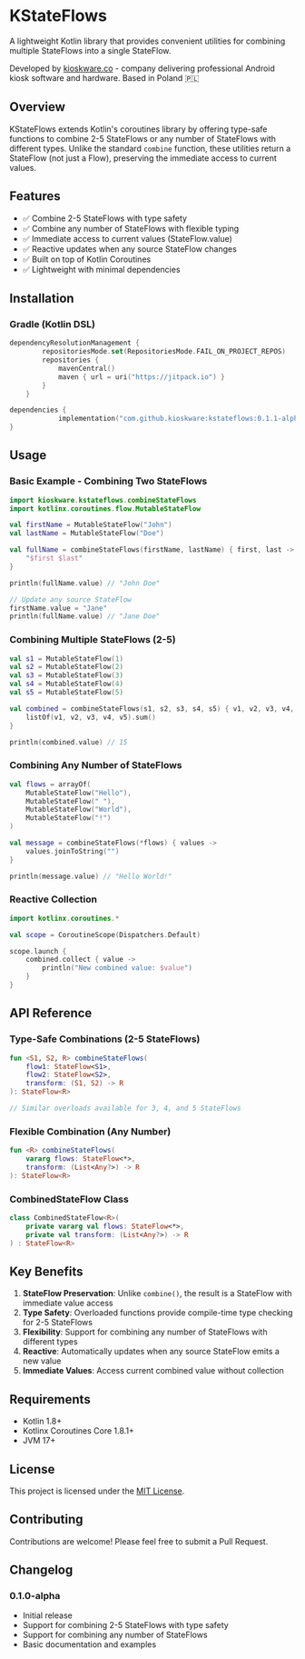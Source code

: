 # KStateFlows

A lightweight Kotlin library that provides convenient utilities for combining multiple StateFlows into a single StateFlow.

Developed by [kioskware.co](https://kioskware.co) - company delivering professional Android kiosk software and hardware. Based in Poland 🇵🇱

## Overview

KStateFlows extends Kotlin's coroutines library by offering type-safe functions to combine 2-5 StateFlows or any number of StateFlows with different types. Unlike the standard `combine` function, these utilities return a StateFlow (not just a Flow), preserving the immediate access to current values.

## Features

- ✅ Combine 2-5 StateFlows with type safety
- ✅ Combine any number of StateFlows with flexible typing
- ✅ Immediate access to current values (StateFlow.value)
- ✅ Reactive updates when any source StateFlow changes
- ✅ Built on top of Kotlin Coroutines
- ✅ Lightweight with minimal dependencies

## Installation

### Gradle (Kotlin DSL)

```kotlin
dependencyResolutionManagement {
		repositoriesMode.set(RepositoriesMode.FAIL_ON_PROJECT_REPOS)
		repositories {
			mavenCentral()
			maven { url = uri("https://jitpack.io") }
		}
	}
```

```kotlin
dependencies {
	        implementation("com.github.kioskware:kstateflows:0.1.1-alpha")
}
```

## Usage

### Basic Example - Combining Two StateFlows

```kotlin
import kioskware.kstateflows.combineStateFlows
import kotlinx.coroutines.flow.MutableStateFlow

val firstName = MutableStateFlow("John")
val lastName = MutableStateFlow("Doe")

val fullName = combineStateFlows(firstName, lastName) { first, last ->
    "$first $last"
}

println(fullName.value) // "John Doe"

// Update any source StateFlow
firstName.value = "Jane"
println(fullName.value) // "Jane Doe"
```

### Combining Multiple StateFlows (2-5)

```kotlin
val s1 = MutableStateFlow(1)
val s2 = MutableStateFlow(2)
val s3 = MutableStateFlow(3)
val s4 = MutableStateFlow(4)
val s5 = MutableStateFlow(5)

val combined = combineStateFlows(s1, s2, s3, s4, s5) { v1, v2, v3, v4, v5 ->
    listOf(v1, v2, v3, v4, v5).sum()
}

println(combined.value) // 15
```

### Combining Any Number of StateFlows

```kotlin
val flows = arrayOf(
    MutableStateFlow("Hello"),
    MutableStateFlow(" "),
    MutableStateFlow("World"),
    MutableStateFlow("!")
)

val message = combineStateFlows(*flows) { values ->
    values.joinToString("")
}

println(message.value) // "Hello World!"
```

### Reactive Collection

```kotlin
import kotlinx.coroutines.*

val scope = CoroutineScope(Dispatchers.Default)

scope.launch {
    combined.collect { value ->
        println("New combined value: $value")
    }
}
```

## API Reference

### Type-Safe Combinations (2-5 StateFlows)

```kotlin
fun <S1, S2, R> combineStateFlows(
    flow1: StateFlow<S1>,
    flow2: StateFlow<S2>,
    transform: (S1, S2) -> R
): StateFlow<R>

// Similar overloads available for 3, 4, and 5 StateFlows
```

### Flexible Combination (Any Number)

```kotlin
fun <R> combineStateFlows(
    vararg flows: StateFlow<*>,
    transform: (List<Any?>) -> R
): StateFlow<R>
```

### CombinedStateFlow Class

```kotlin
class CombinedStateFlow<R>(
    private vararg val flows: StateFlow<*>,
    private val transform: (List<Any?>) -> R
) : StateFlow<R>
```

## Key Benefits

1. **StateFlow Preservation**: Unlike `combine()`, the result is a StateFlow with immediate value access
2. **Type Safety**: Overloaded functions provide compile-time type checking for 2-5 StateFlows
3. **Flexibility**: Support for combining any number of StateFlows with different types
4. **Reactive**: Automatically updates when any source StateFlow emits a new value
5. **Immediate Values**: Access current combined value without collection

## Requirements

- Kotlin 1.8+
- Kotlinx Coroutines Core 1.8.1+
- JVM 17+

## License

This project is licensed under the [MIT License](LICENSE).

## Contributing

Contributions are welcome! Please feel free to submit a Pull Request.

## Changelog

### 0.1.0-alpha
- Initial release
- Support for combining 2-5 StateFlows with type safety
- Support for combining any number of StateFlows
- Basic documentation and examples
